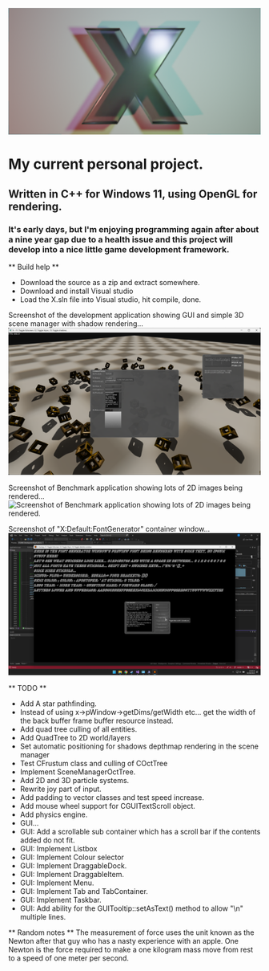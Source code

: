 ![X project logo. A character X, extruded slightly and placed against a quad within the 3D application Blender.](https://github.com/DavidCradock/X/blob/38b6f3ba1d8ecd946eac329807001c5faad6462c/github_images/github_social_image.png)
# My current personal project.
## Written in C++ for Windows 11, using OpenGL for rendering.
### It's early days, but I'm enjoying programming again after about a nine year gap due to a health issue and this project will develop into a nice little game development framework.
** Build help **
- Download the source as a zip and extract somewhere.
- Download and install Visual studio
- Load the X.sln file into Visual studio, hit compile, done.

Screenshot of the development application showing GUI and simple 3D scene manager with shadow rendering...
![Screenshot of the development application showing GUI and simple 3D scene manager with shadow rendering.](https://github.com/DavidCradock/X/blob/e0d565a4164a812c36f54f97c38803a583d7033d/github_images/github_screenshot_2023_07_03.png)

Screenshot of Benchmark application showing lots of 2D images being rendered...
![Screenshot of Benchmark application showing lots of 2D images being rendered.](https://github.com/DavidCradock/X/blob/e0d565a4164a812c36f54f97c38803a583d7033d/github_images/github_screenshot_2023_07_13.png)

Screenshot of "X:Default:FontGenerator" container window...
![Screenshot of the X:Default:FontGenerator container window generating and displaying font files from a font installed in the operating system.](https://github.com/DavidCradock/X/blob/38a31307b9ecdecf7225171ee055127a4ebc05a9/github_images/githun_font_generator_window_2023_08_02.png)

** TODO **
- Add A star pathfinding.
- Instead of using x->pWindow->getDims/getWidth etc... get the width of the back buffer frame buffer resource instead.
- Add quad tree culling of all entities.
- Add QuadTree to 2D world/layers
- Set automatic positioning for shadows depthmap rendering in the scene manager
- Test CFrustum class and culling of COctTree
- Implement SceneManagerOctTree.
- Add 2D and 3D particle systems.
- Rewrite joy part of input.
- Add padding to vector classes and test speed increase.
- Add mouse wheel support for CGUITextScroll object.
- Add physics engine.
- GUI...
- GUI: Add a scrollable sub container which has a scroll bar if the contents added do not fit.
- GUI: Implement Listbox
- GUI: Implement Colour selector
- GUI: Implement DraggableDock.
- GUI: Implement DraggableItem.
- GUI: Implement Menu.
- GUI: Implement Tab and TabContainer.
- GUI: Implement Taskbar.
- GUI: Add ability for the GUITooltip::setAsText() method to allow "\n" multiple lines.

** Random notes **
The measurement of force uses the unit known as the Newton after that guy who has a nasty experience with an apple.
One Newton is the force required to make a one kilogram mass move from rest to a speed of one meter per second.







